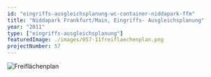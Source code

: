 ```yaml
---
id: "eingriffs-ausgleichsplanung-wc-container-niddapark-ffm"
title: "Niddapark Frankfurt/Main, Eingriffs- Ausgleichsplanung"
year: "2011"
type: ["eingriffs-ausgleichsplanung"]
featuredImage: ./images/057-11freiflaechenplan.png
projectNumber: 57
---
```


![Freiflächenplan](./images/057-11freiflaechenplan.png)
